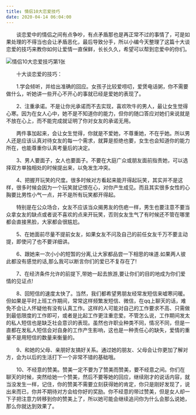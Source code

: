 ```yaml
---
title: 情侣10大恋爱技巧
date: 2020-04-14 06:04:00
---
```




　　谈恋爱中的情侣之间有点争吵，有点矛盾那也是再正常不过的事情了，可是如果处理的不得当也会让矛盾恶化，最后导致分手，所以小编今天整理了这篇十大谈恋爱的技巧来教你如何让爱情一直保鲜，长长久久，希望可以帮到恋爱中的你们。

![情侣10大恋爱技巧第1张](/img/5d50920a8c26dd5614ea2caaec6fc29c.jpg)

　　十大谈恋爱的技巧：

　　1.学会倾听，并给出准确的回应。女孩子比较爱唠叨，爱煲电话粥，你不需要做什么，听她讲一些开心不开心的事就已经是爱她的表现了。

　　2、注重承诺。不是让你光承诺而不去实现，喜欢吹牛的男人，最让女生觉得心寒。因为在女人心中，她不是不知道你的能力，但你的随口答应对她们来说就是不放在心上，而不能完成就证明了你对女友的承诺无用。

　　两件事加起来，会让女生觉得，你就是不爱她，不尊重她，不在乎她。所以男人还是应该认真对待女友的每一个需求，就算是拒绝也要，女生也会知道你的能力所在，也能尊重你认真考量后的决定。

　　3、男人要面子，女人也要面子。不要在大庭广众或朋友面前指责她，可以选择双方单独相处的时候提出来，以免发生冲突。

　　4、把握开玩笑的尺度。很多时候对方看起来能开得起玩笑，其实并不是这样，很多时候会因为一个玩笑就记恨在心，对你产生成见。而且其实很多女性的心胸要比男性小气一点，并不是所有玩笑都开得起。

　　特别是在公众场合，女友不应该当众揭男友的伤疤一样，男生也要注意不要当众拿女友的缺点或者说不喜欢的点来开玩笑，否则女友生气了有时候还不管在哪里都会直接黑脸，大家都会很尴尬。

　　5、在她面前尽量不提前女友，如果女友不问及自己的前任女友千万不要主动提，即使问了也不要详细讲。

　　6、跟她来一次小小的短暂的分离,让大家都品尝一下相思的味道.如果两人彼此都没有感觉的话,那么我可以断言你们的爱已不复存在了!

　　7、在经济条件允许的前提下,带她一起去旅游,要让你们的目的地成为你们爱情的见证点!

　　8、回短信的速度太快了。当然，我们都希望男朋友经常发短信来嘘寒问暖。但如果是平时上班工作期间，常常这样频繁发短信、微信，在qq上聊天的话，难免不会让人怀疑他有没有认真工作。这样的人可能对自己的工作要求不高、只需做到最低限度的工作即可，或者是比起工作更注重恋爱。不管怎么说，工作期间发太的私人短信也是缺乏社会意识的表现。虽然也许职业种类不同，情况不同，但是一直都在发私人短信会对自身的工作产生影响，这也是一种责任心的缺失，爱情的重量不是用短信的数量来衡量的。

　　9、和她的父母、亲朋好友搞好关系。通过她的朋友、父母会让你更加了解对方，会为以后的生活打下一个非常不错的基础哦。

　　10、不经意的赞美。赞美一定不要为了赞美而赞美，要不经意之间。你们在聊天的时候，突然给她一个赞美，然后不要等她的回应，继续刚才的说话内容，就当没发生一样，记住，你的赞美不需要立刻获得她的肯定，你只是刚好发现了，说出来而已，你并不期待对方会给你好的奖励。你不经意的带过赞美，但是女人却一下子把注意力转移到你的赞美上了，所以她可能会继续追问你为什么会那么说她，那么你就达到效果了。